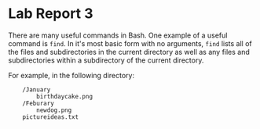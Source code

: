 # Lab Report 3

There are many useful commands in Bash. One example of a useful command is `find`. In it's most basic form with no arguments, `find` lists all of the files and subdirectories in the current directory as well as any files and subdirectories within a subdirectory of the current directory.

For example, in the following directory:

```/Pictures
    /January
        birthdaycake.png
    /Feburary
        newdog.png
    pictureideas.txt
```
